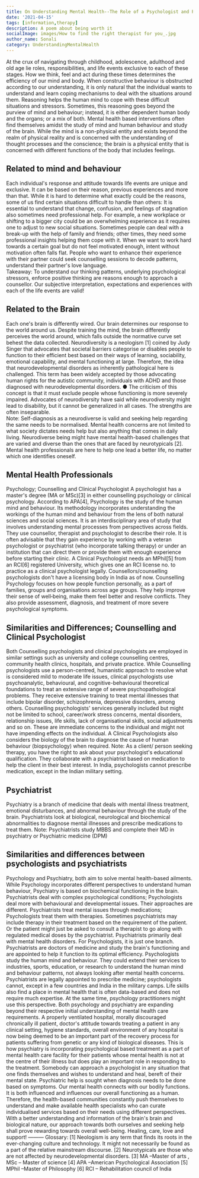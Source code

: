 ```yaml
---  
title: On Understanding Mental Health--The Role of a Psychologist and Psychiatrists
date: '2021-04-15'  
tags: [information,therapy]  
description: A poem about being worth it  
socialImage: images/How to find the right therapist for you_.jpg
author_name: Sonali
category: UnderstandingMentalHealth
---  
```


At the crux of navigating through childhood, adolescence, adulthood and old age lie roles, responsibilities, and life events exclusive to each of these stages. How we think, feel and act during these times determines the efficiency of our mind and body. When constructive behaviour is obstructed according to our understanding, it is only natural that the individual wants to understand and learn coping mechanisms to deal with the situations around them. Reasoning helps the human mind to cope with these difficult situations and stressors. Sometimes, this reasoning goes beyond the purview of mind and behaviour; instead, it is either dependent human body and the organs; or a mix of both. 
Mental health based interventions often find themselves amidst the study of mind and human behaviour and study of the brain. 
While the mind is a non-physical entity and exists beyond the realm of physical reality and is concerned with the understanding of thought processes and the conscience; the brain is a physical entity that is concerned with different functions of the body that includes feelings. 
## Related to mind and behaviour
Each individual's response and attitude towards life events are unique and exclusive. It can be based on their reason, previous experiences and more than that. While it is hard to determine what exactly could be the reasons, some of us find certain situations difficult to handle than others:
It is essential to understand that change, confusion, and feelings of stagnation also sometimes need professional help. For example, a new workplace or shifting to a bigger city could be an overwhelming experience as it requires one to adjust to new social situations. 
Sometimes people can deal with a break-up with the help of family and friends; other times, they need some professional insights helping them cope with it. 
When we want to work hard towards a certain goal but do not feel motivated enough, intent without motivation often falls flat. 
People who want to enhance their experience with their partner could seek counselling sessions to decode patterns, understand their partner's love language.                                                             
Takeaway: To understand our thinking patterns, underlying psychological stressors, enforce positive thinking are reasons enough to approach a counsellor.  Our subjective interpretation, expectations and experiences with each of the life events are valid! 
## Related to the Brain
Each one's brain is differently wired. Our brain determines our response to the world around us. Despite training the mind, the brain differently perceives the world around, which falls outside the normative curve set behest the data collected.
Neurodiversity is a neologism [1] coined by Judy Singer that advocates that societal barriers categorise or disables people to function to their efficient best based on their ways of learning, sociability, emotional capability, and mental functioning at large. Therefore, the idea that neurodevelopmental disorders as inherently pathological here is challenged.  This term has been widely accepted by those advocating human rights for the autistic community, individuals with ADHD and those diagnosed with neurodevelopmental disorders. 
●	The criticism of this concept is that it must exclude people whose functioning is more severely impaired. Advocates of neurodiversity have said while neurodiversity might lead to disability, but it cannot be generalized in all cases. The strengths are often inseparable.                               
Note: Self-diagnosis as a neurodiverse is valid and seeking help regarding the same needs to be normalised. Mental health concerns are not limited to what society dictates needs help but also anything that comes in daily living. Neurodiverse being might have mental health-based challenges that are varied and diverse than the ones that are faced by neurotypicals [2].
Mental health professionals are here to help one lead a better life, no matter which one identifies oneself. 
## Mental Health Professionals
Psychology; Counselling and Clinical Psychologist 
A psychologist has a master's degree (MA or MSc)[3] in either counselling psychology or clinical psychology. 
According to APA[4], Psychology is the study of the human mind and behaviour. Its methodology incorporates understanding the workings of the human mind and behaviour from the lens of both natural sciences and social sciences. It is an interdisciplinary area of study that involves understanding mental processes from perspectives across fields. 
They use counsellor, therapist and psychologist to describe their role. It is often advisable that they gain experience by working with a veteran psychologist or psychiatrist (who incorporate talking therapy) or under an institution that can direct them or provide them with enough experience before starting their clinic. 
A Clinical Psychologist needs an MPhil[5] from an RCI[6] registered University, which gives one an RCI license no. to practice as a clinical psychologist legally. Counsellors/counselling psychologists don't have a licensing body in India as of now.
Counselling Psychology focuses on how people function personally, as a part of families, groups and organisations across age groups. They help improve their sense of well‐being, make them feel better and resolve conflicts. They also provide assessment, diagnosis, and treatment of more severe psychological symptoms.
## Similarities and Differences; Counselling and Clinical Psychologist 
Both Counselling psychologists and clinical psychologists are employed in similar settings such as university and college counselling centres, community health clinics, hospitals, and private practice.
While Counselling psychologists use a person-centred, humanistic approach to resolve what is considered mild to moderate life issues, clinical psychologists use psychoanalytic, behavioural, and cognitive-behavioural theoretical foundations to treat an extensive range of severe psychopathological problems. They receive extensive training to treat mental illnesses that include bipolar disorder, schizophrenia, depressive disorders, among others. 
Counselling psychologists' services generally included but might not be limited to school, career/work stress concerns, mental disorders, relationship issues, life skills, lack of organisational skills, social adjustments and so on. These are immediate concerns to the individual and might not have impending effects on the individual. 
A Clinical Psychologists also considers the biology of the brain to diagnose the cause of human behaviour (biopsychology) when required. 
Note: As a client/ person seeking therapy, you have the right to ask about your psychologist's educational qualification. They collaborate with a psychiatrist based on medication to help the client in their best interest. 
In India, psychologists cannot prescribe medication, except in the Indian military setting. 
## Psychiatrist
Psychiatry is a branch of medicine that deals with mental illness treatment, emotional disturbances, and abnormal behaviour through the study of the brain. Psychiatrists look at biological, neurological and biochemical abnormalities to diagnose mental illnesses and prescribe medications to treat them. 
Note: Psychiatrists study MBBS and complete their MD in psychiatry or Psychiatric medicine (DPM) 
## Similarities and differences between psychologists and psychiatrists
Psychology and Psychiatry, both aim to solve mental health-based ailments. While Psychology incorporates different perspectives to understand human behaviour, Psychiatry is based on biochemical functioning in the brain.
Psychiatrists deal with complex psychological conditions; Psychologists deal more with behavioural and developmental issues. 
Their approaches are different. 
Psychiatrists treat mental issues through medications; Psychologists treat them with therapies. Sometimes psychiatrists may include therapy in their treatment based on the requirement of the patient. Or the patient might just be asked to consult a therapist to go along with regulated medical doses by the psychiatrist. 
Psychiatrists primarily deal with mental health disorders. For Psychologists, it is just one branch. Psychiatrists are doctors of medicine and study the brain's functioning and are appointed to help it function to its optimal efficiency. Psychologists study the human mind and behaviour. They could extend their services to industries, sports, education, or research to understand the human mind and behaviour patterns, not always looking after mental health concerns. 
Psychiatrists are legally appointed to prescribe medicine; psychologists cannot, except in a few countries and India in the military camps.
Life skills also find a place in mental health that is often data-based and does not require much expertise. At the same time, psychology practitioners might use this perspective. Both psychology and psychiatry are expanding beyond their respective initial understanding of mental health care requirements. 
A properly ventilated hospital, morally discouraged chronically ill patient, doctor's attitude towards treating a patient in any clinical setting, hygiene standards, overall environment of any hospital is now being deemed to be an important part of the recovery process for patients suffering from genetic or any kind of biological diseases. This is how psychiatry is incorporating psychological based treatment as a part of mental health care facility for their patients whose mental health is not at the centre of their illness but does play an important role in responding to the treatment. 
 Somebody can approach a psychologist in any situation that one finds themselves and wishes to understand and heal, bereft of their mental state. Psychiatric help is sought when diagnosis needs to be done based on symptoms. 
Our mental health connects with our bodily functions. It is both influenced and influences our overall functioning as a human. Therefore, the health-based communities constantly push themselves to understand and make available health specialists who can curate individualised services based on their needs using different perspectives. 
With a better understanding and information of the brain's brain and biological nature, our approach towards both ourselves and seeking help shall prove rewarding towards overall well-being. Healing, care, love and support!
———
Glossary:
[1] Neologism is any term that finds its roots in the ever-changing culture and technology. It might not necessarily be found as a part of the relative mainstream discourse.
[2] Neurotypicals are those who are not affected by neurodevelopmental disorders.
[3] MA –Master of arts , MSc – Master of science
[4] APA –American Psychological Association
[5] MPhil –Master of Philosophy
[6] RCI – Rehabilitation council of India
